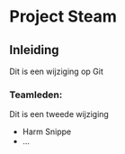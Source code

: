 # Project Steam

## Inleiding
Dit is een wijziging op Git

### Teamleden:

Dit is een tweede wijziging

* Harm Snippe
* ...
